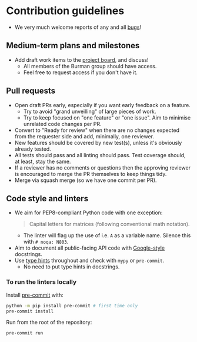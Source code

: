 # Contribution guidelines

- We very much welcome reports of any and all [bugs](https://github.com/UCL/dxss/issues/new/choose)!

## Medium-term plans and milestones

- Add draft work items to the [project board](https://github.com/orgs/UCL/projects/36), and discuss!
  - All members of the Burman group should have access.
  - Feel free to request access if you don't have it.

## Pull requests

- Open draft PRs early, especially if you want early feedback on a feature.
  - Try to avoid "grand unveilling" of large pieces of work.
  - Try to keep focused on "one feature" or "one issue". Aim to minimise unrelated code changes per PR.
- Convert to "Ready for review" when there are no changes expected from the requester side and add, minimally, one reviewer.
- New features should be covered by new test(s), unless it's obviously already tested.
- All tests should pass and all linting should pass. Test coverage should, at least, stay the same.
- If a reviewer has no comments or questions then the approving reviewer is encouraged to merge the PR themselves to keep things tidy.
- Merge via squash merge (so we have one commit per PR).

## Code style and linters

- We aim for PEP8-compliant Python code with one exception:
  > Capital letters for matrices (following conventional math notation).
  - The linter will flag up the use of i.e. `A` as a variable name. Silence this with `# noqa: N803`.
- Aim to document all public-facing API code with [Google-style](https://sphinxcontrib-napoleon.readthedocs.io/en/latest/example_google.html#example-google) docstrings.
- Use [type hints](https://peps.python.org/pep-0484/) throughout and check with `mypy` or `pre-commit`.
  - No need to put type hints in docstrings.

### To run the linters locally

Install [pre-commit](https://pre-commit.com/) with:

```sh
python -m pip install pre-commit # first time only
pre-commit install
```

Run from the root of the repository:

```sh
pre-commit run
```
